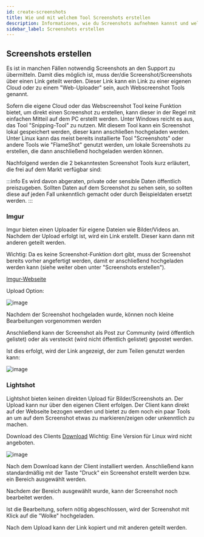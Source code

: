 ```yaml
---
id: create-screenshots
title: Wie und mit welchem Tool Screenshots erstellen
description: Informationen, wie du Screenshots aufnehmen kannst und welche Tools empfehlenswert sind - ZAP-Hosting.com Dokumentation
sidebar_label: Screenshots erstellen
---
```


## Screenshots erstellen

Es ist in manchen Fällen notwendig Screenshots an den Support zu übermitteln.
Damit dies möglich ist, muss der/die Screenshot/Screenshots über einen Link geteilt werden. 
Dieser Link kann ein Link zu einer eigenen Cloud oder zu einem "Web-Uploader" sein, auch Webscreenshot Tools genannt. 

Sofern die eigene Cloud oder das Webscreenshot Tool keine Funktion bietet, um direkt einen Screenshot zu erstellen, kann dieser in der Regel mit einfachen Mitteil auf dem PC erstellt werden. 
Unter Windows reicht es aus, das Tool "Snipping-Tool" zu nutzen. Mit diesem Tool kann ein Screenshot lokal gespeichert werden, dieser kann anschließen hochgeladen werden. 
Unter Linux kann das meist bereits installierte Tool "Screenshots" oder andere Tools wie "FlameShot" genutzt werden, um lokale Screenshots zu erstellen, die dann anschließend hochgeladen werden können.


Nachfolgend werden die 2 bekanntesten Screenshot Tools kurz erläutert, die frei auf dem Markt verfügbar sind:

:::info
Es wird davon abgeraten, private oder sensible Daten öffentlich preiszugeben. Sollten Daten auf dem Screenshot zu sehen sein, so sollten diese auf jeden Fall unkenntlich gemacht oder durch Beispieldaten ersetzt werden.
:::


### Imgur

Imgur bieten einen Uploader für eigene Dateien wie Bilder/Videos an. 
Nachdem der Upload erfolgt ist, wird ein Link erstellt. 
Dieser kann dann mit anderen geteilt werden. 

Wichtig: Da es keine Screenshot-Funktion dort gibt, muss der Screenshot bereits vorher angefertigt werden, damit er anschließend hochgeladen werden kann (siehe weiter oben unter "Screenshots erstellen").

[Imgur-Webseite](https://imgur.com/upload)

Upload Option:

![image](https://screensaver01.zap-hosting.com/index.php/s/PKjf8zoDBn6WezQ/preview)

Nachdem der Screenshot hochgeladen wurde, können noch kleine Bearbeitungen vorgenommen werden

Anschließend kann der Screenshot als Post zur Community (wird öffentlich gelistet) oder als versteckt (wird nicht öffentlich gelistet) gepostet werden. 

Ist dies erfolgt, wird der Link angezeigt, der zum Teilen genutzt werden kann:

![image](https://screensaver01.zap-hosting.com/index.php/s/b35tzZWrk3nCqok/preview)

### Lightshot

Lightshot bieten keinen direkten Upload für Bilder/Screenshots an. Der Upload kann nur über den eigenen Client erfolgen. 
Der Client kann direkt auf der Webseite bezogen werden und bietet zu dem noch ein paar Tools an um auf dem Screenshot etwas zu markieren/zeigen oder unkenntlich zu machen. 

Download des Clients [Download](https://app.prntscr.com/en/)
Wichtig: Eine Version für Linux wird nicht angeboten. 

![image](https://screensaver01.zap-hosting.com/index.php/s/K4645EBtz8meeyE/preview)

Nach dem Download kann der Client installiert werden. 
Anschließend kann standardmäßig mit der Taste "Druck" ein Screenshot erstellt werden bzw. ein Bereich ausgewählt werden. 

Nachdem der Bereich ausgewählt wurde, kann der Screenshot noch bearbeitet werden. 

Ist die Bearbeitung, sofern nötig abgeschlossen, wird der Screenshot mit Klick auf die "Wolke" hochgeladen. 

Nach dem Upload kann der Link kopiert und mit anderen geteilt werden.